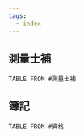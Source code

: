 ```yaml
---
tags:
  - index
---
```

## 測量士補

```dataview
TABLE FROM #測量士補 
```

## 簿記

```dataview
TABLE FROM #資格 
```
